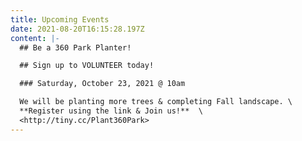 ```yaml
---
title: Upcoming Events
date: 2021-08-20T16:15:28.197Z
content: |-
  ## Be a 360 Park Planter! 

  ## Sign up to VOLUNTEER today!

  ### Saturday, October 23, 2021 @ 10am

  We will be planting more trees & completing Fall landscape. \
  **Register using the link & Join us!**  \
  <http://tiny.cc/Plant360Park>
---
```


